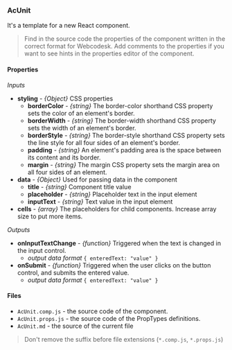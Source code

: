 
### AcUnit

It's a template for a new React component.

> Find in the source code the properties of the component written in the correct format for Webcodesk. 
> Add comments to the properties if you want to see hints in the properties editor of the component.

#### Properties

*Inputs*
* __styling__ - _{Object}_ CSS properties
    * __borderColor__ - _{string}_ The border-color shorthand CSS property sets the color of an element's border.
    * __borderWidth__ - _{string}_ The border-width shorthand CSS property sets the width of an element's border.
    * __borderStyle__ - _{string}_ The border-style shorthand CSS property sets the line style for all four sides of an element's border.
    * __padding__ - _{string}_ An element's padding area is the space between its content and its border.
    * __margin__ - _{string}_ The margin CSS property sets the margin area on all four sides of an element.
* __data__ - _{Object}_ Used for passing data in the component
    * __title__ - _{string}_ Component title value
    * __placeholder__ - _{string}_ Placeholder text in the input element
    * __inputText__ - _{string}_ Text value in the input element
* __cells__ - _{array}_ The placeholders for child components. Increase array size to put more items.

*Outputs*

* __onInputTextChange__ - _{function}_ Triggered when the text is changed in the input control.
    * _output data format_  `{ enteredText: "value" }`
* __onSubmit__ - _{function}_ Triggered when the user clicks on the button control, and submits the entered value.
    * _output data format_  `{ enteredText: "value" }`

#### Files

* `AcUnit.comp.js` - the source code of the component.
* `AcUnit.props.js` - the source code of the PropTypes definitions.
* `AcUnit.md` - the source of the current file

> Don't remove the suffix before file extensions (`*.comp.js`, `*.props.js`)
